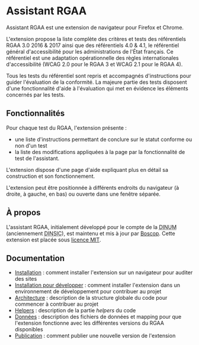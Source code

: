 # Assistant RGAA

Assistant RGAA est une extension de navigateur pour Firefox et Chrome.

L'extension propose la liste complète des critères et tests des référentiels RGAA 3.0 2016 & 2017 ainsi que des référentiels 4.0 & 4.1, le référentiel général d'accessibilité pour les administrations de l'État français. Ce référentiel est une adaptation opérationnelle des règles internationales d'accessibilité (WCAG 2.0 pour le RGAA 3 et WCAG 2.1 pour le RGAA 4).

Tous les tests du référentiel sont repris et accompagnés d'instructions pour guider l'évaluation de la conformité. La majeure partie des tests disposent d'une fonctionnalité d'aide à l'évaluation qui met en évidence les éléments concernés par les tests.

## Fonctionnalités

Pour chaque test du RGAA, l'extension présente :

* une liste d'instructions permettant de conclure sur le statut conforme ou non d'un test
* la liste des modifications appliquées à la page par la fonctionnalité de test de l'assistant.

L'extension dispose d'une page d'aide expliquant plus en détail sa construction et son fonctionnement.

L'extension peut être positionnée à différents endroits du navigateur (à droite, à gauche, en bas) ou ouverte dans une fenêtre séparée.

## À propos

L'assistant RGAA, initialement développé pour le compte de la <abbr title="Direction interministérielle du numérique">DINUM</abbr> (anciennement <abbr title="Direction interministérielle du numérique et du système d'information et de communication de l'État français">DINSIC</abbr>), est maintenu et mis à jour par [Boscop](https://boscop.fr/).
Cette extension est placée sous [licence MIT](./LICENSE).

## Documentation

* [Installation](doc/installation.md) : comment installer l'extension sur un navigateur pour auditer des sites
* [Installation pour développer](doc/installation-dev.md) : comment installer l'extension dans un environnement de développement pour contribuer au projet
* [Architecture](doc/architecture.md) : description de la structure globale du code pour commencer à contribuer au projet
* [Helpers](doc/helpers.md) : description de la partie *helpers* du code
* [Données](doc/donnees.md) : description des fichiers de données et mapping pour que l'extension fonctionne avec les différentes versions du RGAA disponibles
* [Publication](doc/publication.md) : comment publier une nouvelle version de l'extension
